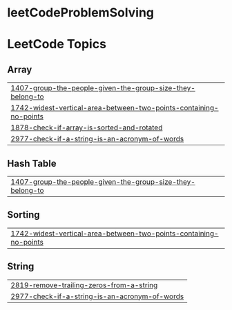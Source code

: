 # leetCodeProblemSolving


<!---LeetCode Topics Start-->
# LeetCode Topics
## Array
|  |
| ------- |
| [1407-group-the-people-given-the-group-size-they-belong-to](https://github.com/mbika/leetCodeProblemSolving/tree/master/1407-group-the-people-given-the-group-size-they-belong-to) |
| [1742-widest-vertical-area-between-two-points-containing-no-points](https://github.com/mbika/leetCodeProblemSolving/tree/master/1742-widest-vertical-area-between-two-points-containing-no-points) |
| [1878-check-if-array-is-sorted-and-rotated](https://github.com/mbika/leetCodeProblemSolving/tree/master/1878-check-if-array-is-sorted-and-rotated) |
| [2977-check-if-a-string-is-an-acronym-of-words](https://github.com/mbika/leetCodeProblemSolving/tree/master/2977-check-if-a-string-is-an-acronym-of-words) |
## Hash Table
|  |
| ------- |
| [1407-group-the-people-given-the-group-size-they-belong-to](https://github.com/mbika/leetCodeProblemSolving/tree/master/1407-group-the-people-given-the-group-size-they-belong-to) |
## Sorting
|  |
| ------- |
| [1742-widest-vertical-area-between-two-points-containing-no-points](https://github.com/mbika/leetCodeProblemSolving/tree/master/1742-widest-vertical-area-between-two-points-containing-no-points) |
## String
|  |
| ------- |
| [2819-remove-trailing-zeros-from-a-string](https://github.com/mbika/leetCodeProblemSolving/tree/master/2819-remove-trailing-zeros-from-a-string) |
| [2977-check-if-a-string-is-an-acronym-of-words](https://github.com/mbika/leetCodeProblemSolving/tree/master/2977-check-if-a-string-is-an-acronym-of-words) |
<!---LeetCode Topics End-->